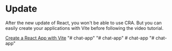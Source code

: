# Update

After the new update of React, you won't be able to use CRA. But you can easily create your applications with Vite before following the video tutorial.

[Create a React App with Vite](https://github.com/safak/youtube23/tree/react-mini)
"# chat-app" 
"# chat-app" 
#   c h a t - a p p  
 "# chat-app" 

